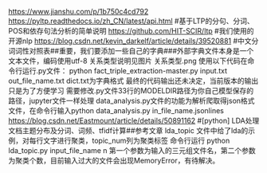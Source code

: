 https://www.jianshu.com/p/1b750c4cd792  https://pyltp.readthedocs.io/zh_CN/latest/api.html #基于LTP的分句、分词、POS和依存句法分析的简单说明
https://github.com/HIT-SCIR/ltp #我们使用的开源nlp
https://blog.csdn.net/kevin_darkelf/article/details/39520881 #中文分词词性对照表##重要，我们要添加一些自己的字典###外部字典文件本身是一个文本文件，编码使用utf-8
关系类型说明见图片 关系类型.png
使用以下代码在命令行运行.py文件：
python fact_triple_extraction-master.py input.txt out_file_name.txt 
dict.txt为字典格式
最终的代码输出还未决定，当前版本的输出只是为了方便学习
需要修改.py文件33行的MODELDIR路径为你自己模型保存的路径，jupyter文件一样处理
data_analysis.py文件的功能为解析爬取得json格式文件，在命令行输入python data_analysis.py in_file_name.jsonlines
https://blog.csdn.net/Eastmount/article/details/50891162 #[python] LDA处理文档主题分布及分词、词频、tfidf计算##参考文章
lda_topic 文件中给了lda的示例，对每行文字进行聚类，topic_num列为聚类标签
命令行运行 python lda_topic.py input_file_name n 第一个参数为输入的三元组文件名，第二个参数为聚类个数，目前输入过大的文件会出现MemoryError，有待解决。